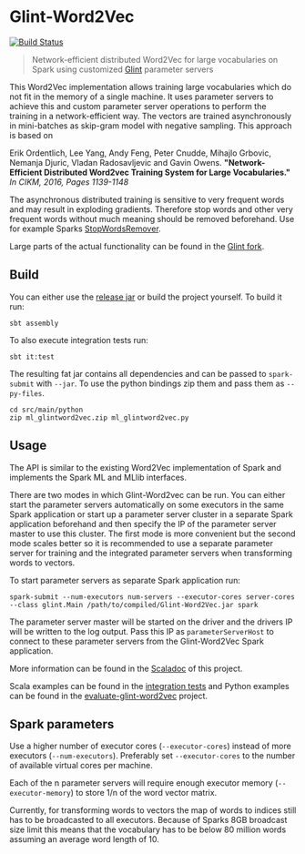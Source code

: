 # Glint-Word2Vec
[![Build Status](https://travis-ci.com/MGabr/glint-word2vec.svg)](https://travis-ci.com/MGabr/glint-word2vec)

> Network-efficient distributed Word2Vec for large vocabularies on Spark 
using customized [Glint](https://github.com/MGabr/glint) parameter servers

This Word2Vec implementation allows training large vocabularies which do not fit in the memory of a single machine.
It uses parameter servers to achieve this and custom parameter server operations to perform the training in a
network-efficient way. The vectors are trained asynchronously in mini-batches as skip-gram model with negative sampling. 
This approach is based on 

Erik Ordentlich, Lee Yang, Andy Feng, Peter Cnudde, Mihajlo Grbovic,
Nemanja Djuric, Vladan Radosavljevic and Gavin Owens.
**"Network-Efficient Distributed Word2vec Training System for Large Vocabularies."**
*In CIKM, 2016, Pages 1139-1148*

The asynchronous distributed training is sensitive to very frequent words and may result in exploding gradients.
Therefore stop words and other very frequent words without much meaning should be removed beforehand. Use for example
Sparks [StopWordsRemover](https://spark.apache.org/docs/2.2.0/ml-features.html#stopwordsremover).

Large parts of the actual functionality can be found in the [Glint fork](https://github.com/MGabr/glint).

## Build

You can either use the [release jar](https://github.com/MGabr/glint-word2vec/releases) or build the project yourself.
To build it run:

    sbt assembly
 
To also execute integration tests run:

    sbt it:test

The resulting fat jar contains all dependencies and can be passed to `spark-submit` with `--jar`.
To use the python bindings zip them and pass them as `--py-files`.

    cd src/main/python
    zip ml_glintword2vec.zip ml_glintword2vec.py

## Usage

The API is similar to the existing Word2Vec implementation of Spark and implements the Spark ML and MLlib
interfaces.

There are two modes in which Glint-Word2vec can be run. 
You can either start the parameter servers automatically on some executors in the same Spark application
or start up a parameter server cluster in a separate Spark application beforehand and then specify the
IP of the parameter server master to use this cluster. The first mode is more convenient but the second
mode scales better so it is recommended to use a separate parameter server for training and the integrated
parameter servers when transforming words to vectors.

To start parameter servers as separate Spark application run:

    spark-submit --num-executors num-servers --executor-cores server-cores --class glint.Main /path/to/compiled/Glint-Word2Vec.jar spark

The parameter server master will be started on the driver and the drivers IP will be written to the log output.
Pass this IP as `parameterServerHost` to connect to these parameter servers from the Glint-Word2Vec Spark application. 

More information can be found in the [Scaladoc](https://mgabr.github.io/glint-word2vec/latest/api/) of this project.

Scala examples can be found in the [integration tests](https://github.com/MGabr/glint-word2vec/blob/master/src/it/scala/org/apache/spark/ml/feature/ServerSideGlintWord2VecSpec.scala)
and Python examples can be found in the [evaluate-glint-word2vec](https://github.com/MGabr/evaluate-glint-word2vec) project.

## Spark parameters

Use a higher number of executor cores (`--executor-cores`) instead of more executors (`--num-executors`).
Preferably set `--executor-cores` to the number of available virtual cores per machine.

Each of the n parameter servers will require enough executor memory (`--executor-memory`) to store 1/n of the word vector matrix.

Currently, for transforming words to vectors the map of words to indices still has to be broadcasted to all
executors. Because of Sparks 8GB broadcast size limit this means that the vocabulary has to be below 80 million words 
assuming an average word length of 10.
